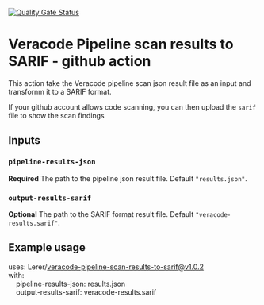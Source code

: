 [![Quality Gate Status](https://sonarcloud.io/api/project_badges/measure?project=Lerer_veracode-pipeline-scan-results-to-sarif&metric=alert_status)](https://sonarcloud.io/dashboard?id=Lerer_veracode-pipeline-scan-results-to-sarif)

# Veracode Pipeline scan results to SARIF - github action

This action take the Veracode pipeline scan json result file as an input and transfornm it to a SARIF format. </br>

If your github account allows code scanning, you can then upload the `sarif` file to show the scan findings 

## Inputs

### `pipeline-results-json`

**Required** The path to the pipeline json result file. Default `"results.json"`.

### `output-results-sarif`

**Optional** The path to the SARIF format result file. Default `"veracode-results.sarif"`.

## Example usage

uses: Lerer/veracode-pipeline-scan-results-to-sarif@v1.0.2  
with:  
&nbsp;&nbsp;&nbsp;&nbsp;pipeline-results-json: results.json  
&nbsp;&nbsp;&nbsp;&nbsp;output-results-sarif: veracode-results.sarif  